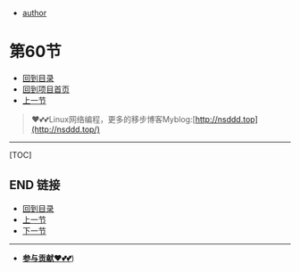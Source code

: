 + [author](https://github.com/3293172751)
# 第60节
+ [回到目录](../README.md)
+ [回到项目首页](../../README.md)
+ [上一节](59.md)
> ❤️💕💕Linux网络编程，更多的移步博客Myblog:[http://nsddd.top](http://nsddd.top/)
---
[TOC]





## END 链接
+ [回到目录](../README.md)
+ [上一节](59.md)
+ [下一节](61.md)
---
+ [**参与贡献❤️💕💕**](https://nsddd.top/archives/contributors))